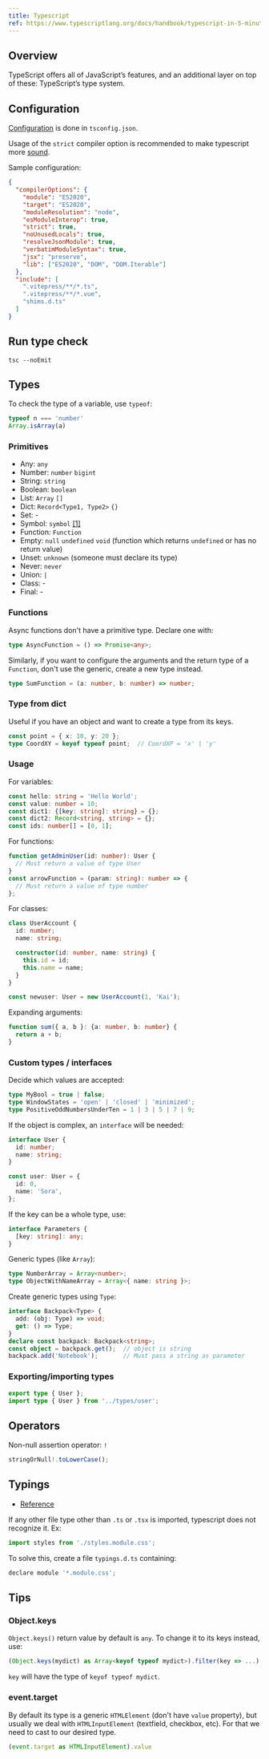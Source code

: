 ```yaml
---
title: Typescript
ref: https://www.typescriptlang.org/docs/handbook/typescript-in-5-minutes.html
---
```


## Overview

TypeScript offers all of JavaScript’s features, and an additional layer on top of these:
TypeScript’s type system.

## Configuration

[Configuration](https://www.typescriptlang.org/tsconfig/) is done in `tsconfig.json`.

Usage of the `strict` compiler option is recommended to make typescript more
[sound](https://blog.logrocket.com/is-typescript-worth-it/).

Sample configuration:

```json
{
  "compilerOptions": {
    "module": "ES2020",
    "target": "ES2020",
    "moduleResolution": "node",
    "esModuleInterop": true,
    "strict": true,
    "noUnusedLocals": true,
    "resolveJsonModule": true,
    "verbatimModuleSyntax": true,
    "jsx": "preserve",
    "lib": ["ES2020", "DOM", "DOM.Iterable"]
  },
  "include": [
    ".vitepress/**/*.ts",
    ".vitepress/**/*.vue",
    "shims.d.ts"
  ]
}
```

## Run type check

```shell
tsc --noEmit
```

## Types

To check the type of a variable, use `typeof`:

```ts
typeof n === 'number'
Array.isArray(a)
```

### Primitives

- Any: `any`
- Number: `number` `bigint`
- String: `string`
- Boolean: `boolean`
- List: `Array` `[]`
- Dict: `Record<Type1, Type2>` `{}`
- Set: -
- Symbol: `symbol` [[1]](https://javascript.info/symbol)
- Function: `Function`
- Empty: `null` `undefined` `void` (function which returns `undefined` or has no return value)
- Unset: `unknown` (someone must declare its type)
- Never: `never`
- Union: `|`
- Class: -
- Final: -

### Functions

Async functions don't have a primitive type.
Declare one with:

```ts
type AsyncFunction = () => Promise<any>;
```

Similarly, if you want to configure the arguments and the return type of a `Function`,
don't use the generic, create a new type instead.

```ts
type SumFunction = (a: number, b: number) => number;
```

### Type from dict

Useful if you have an object and want to create a type from its keys.

```ts
const point = { x: 10, y: 20 };
type CoordXY = keyof typeof point;  // CoordXP = 'x' | 'y'
```

### Usage

For variables:

```ts
const hello: string = 'Hello World';
const value: number = 10;
const dict1: {[key: string]: string} = {};
const dict2: Record<string, string> = {};
const ids: number[] = [0, 1];
```

For functions:

```ts
function getAdminUser(id: number): User {
  // Must return a value of type User
}
const arrowFunction = (param: string): number => {
  // Must return a value of type number
};
```

For classes:

```ts
class UserAccount {
  id: number;
  name: string;

  constructor(id: number, name: string) {
    this.id = id;
    this.name = name;
  }
}

const newuser: User = new UserAccount(1, 'Kai');
```

Expanding arguments:

```ts
function sum({ a, b }: {a: number, b: number} {
  return a + b;
}
```

### Custom types / interfaces

Decide which values are accepted:

```ts
type MyBool = true | false;
type WindowStates = 'open' | 'closed' | 'minimized';
type PositiveOddNumbersUnderTen = 1 | 3 | 5 | 7 | 9;
```

If the object is complex, an `interface` will be needed:

```ts
interface User {
  id: number;
  name: string;
}

const user: User = {
  id: 0,
  name: 'Sora',
};
```

If the key can be a whole type, use:

```ts
interface Parameters {
  [key: string]: any;
}
```

Generic types (like `Array`):

```ts
type NumberArray = Array<number>;
type ObjectWithNameArray = Array<{ name: string }>;
```

Create generic types using `Type`:

```ts
interface Backpack<Type> {
  add: (obj: Type) => void;
  get: () => Type;
}
declare const backpack: Backpack<string>;
const object = backpack.get();  // object is string
backpack.add('Notebook');       // Must pass a string as parameter
```

### Exporting/importing types

```ts
export type { User };
import type { User } from '../types/user';
```

## Operators

Non-null assertion operator: `!`

```ts
stringOrNull!.toLowerCase();
```

## Typings

- [Reference](https://stackoverflow.com/questions/40382842/cant-import-css-scss-modules-typescript-says-cannot-find-module)

If any other file type other than `.ts` or `.tsx` is imported,
typescript does not recognize it.
Ex:

```ts
import styles from './styles.module.css';
```

To solve this, create a file `typings.d.ts` containing:

```js
declare module '*.module.css';
```

## Tips

### Object.keys

`Object.keys()` return value by default is `any`.
To change it to its keys instead, use:

```ts
(Object.keys(mydict) as Array<keyof typeof mydict>).filter(key => ...);
```

`key` will have the type of `keyof typeof mydict`.

### event.target

By default its type is a generic `HTMLElement` (don't have `value` property),
but usually we deal with `HTMLInputElement` (textfield, checkbox, etc).
For that we need to cast to our desired type.

```ts
(event.target as HTMLInputElement).value
```
